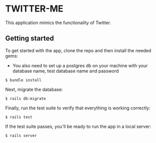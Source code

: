 # TWITTER-ME

This application mimics the functionality of Twitter.

## Getting started

To get started with the app, clone the repo and then install the needed gems:

* You also need to set up a postgres db on your machine with your database name, test database name and password

```
$ bundle install
```

Next, migrate the database:

```
$ rails db:migrate
```

Finally, run the test suite to verify that everything is working correctly:

```
$ rails test
```

If the test suite passes, you'll be ready to run the app in a local server:

```
$ rails server
```
